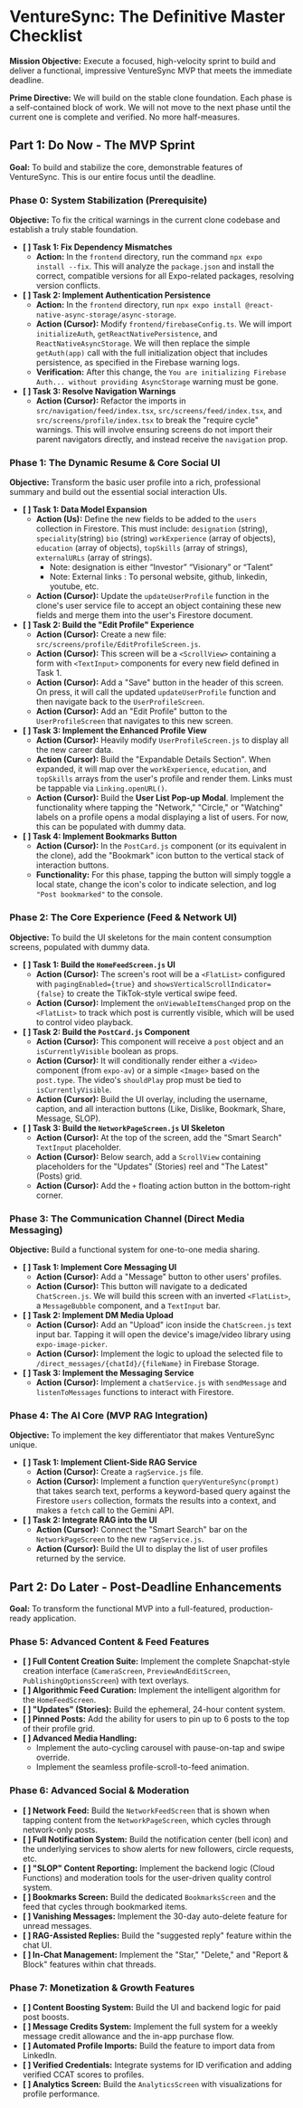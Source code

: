 # **VentureSync: The Definitive Master Checklist**

**Mission Objective:** Execute a focused, high-velocity sprint to build and deliver a functional, impressive VentureSync MVP that meets the immediate deadline.

**Prime Directive:** We will build on the stable clone foundation. Each phase is a self-contained block of work. We will not move to the next phase until the current one is complete and verified. No more half-measures.

## **Part 1: Do Now \- The MVP Sprint**

**Goal:** To build and stabilize the core, demonstrable features of VentureSync. This is our entire focus until the deadline.

### **Phase 0: System Stabilization (Prerequisite)**

**Objective:** To fix the critical warnings in the current clone codebase and establish a truly stable foundation.

* **\[ \] Task 1: Fix Dependency Mismatches**  
  * **Action:** In the `frontend` directory, run the command `npx expo install --fix`. This will analyze the `package.json` and install the correct, compatible versions for all Expo-related packages, resolving version conflicts.  
* **\[ \] Task 2: Implement Authentication Persistence**  
  * **Action:** In the `frontend` directory, run `npx expo install @react-native-async-storage/async-storage`.  
  * **Action (Cursor):** Modify `frontend/firebaseConfig.ts`. We will import `initializeAuth`, `getReactNativePersistence`, and `ReactNativeAsyncStorage`. We will then replace the simple `getAuth(app)` call with the full initialization object that includes persistence, as specified in the Firebase warning logs.  
  * **Verification:** After this change, the `You are initializing Firebase Auth... without providing AsyncStorage` warning must be gone.  
* **\[ \] Task 3: Resolve Navigation Warnings**  
  * **Action (Cursor):** Refactor the imports in `src/navigation/feed/index.tsx`, `src/screens/feed/index.tsx`, and `src/screens/profile/index.tsx` to break the "require cycle" warnings. This will involve ensuring screens do not import their parent navigators directly, and instead receive the `navigation` prop.

### **Phase 1: The Dynamic Resume & Core Social UI**

**Objective:** Transform the basic user profile into a rich, professional summary and build out the essential social interaction UIs.

* **\[ \] Task 1: Data Model Expansion**  
  * **Action (Us):** Define the new fields to be added to the `users` collection in Firestore. This must include: `designation` (string),  `speciality`(string) `bio` (string) `workExperience` (array of objects), `education` (array of objects), `topSkills` (array of strings), `externalURLs` (array of strings).  
    * Note: designation is either “Investor” “Visionary” or “Talent”  
    * Note: External links : To personal website, github, linkedin, youtube, etc.  
  * **Action (Cursor):** Update the `updateUserProfile` function in the clone's user service file to accept an object containing these new fields and merge them into the user's Firestore document.  
* **\[ \] Task 2: Build the "Edit Profile" Experience**  
  * **Action (Cursor):** Create a new file: `src/screens/profile/EditProfileScreen.js`.  
  * **Action (Cursor):** This screen will be a `<ScrollView>` containing a form with `<TextInput>` components for every new field defined in Task 1\.  
  * **Action (Cursor):** Add a "Save" button in the header of this screen. On press, it will call the updated `updateUserProfile` function and then navigate back to the `UserProfileScreen`.  
  * **Action (Cursor):** Add an "Edit Profile" button to the `UserProfileScreen` that navigates to this new screen.  
* **\[ \] Task 3: Implement the Enhanced Profile View**  
  * **Action (Cursor):** Heavily modify `UserProfileScreen.js` to display all the new career data.  
  * **Action (Cursor):** Build the "Expandable Details Section". When expanded, it will map over the `workExperience`, `education`, and `topSkills` arrays from the user's profile and render them. Links must be tappable via `Linking.openURL()`.  
  * **Action (Cursor):** Build the **User List Pop-up Modal**. Implement the functionality where tapping the "Network," "Circle," or "Watching" labels on a profile opens a modal displaying a list of users. For now, this can be populated with dummy data.  
* **\[ \] Task 4: Implement Bookmarks Button**  
  * **Action (Cursor):** In the `PostCard.js` component (or its equivalent in the clone), add the "Bookmark" icon button to the vertical stack of interaction buttons.  
  * **Functionality:** For this phase, tapping the button will simply toggle a local state, change the icon's color to indicate selection, and log `"Post bookmarked"` to the console.

### **Phase 2: The Core Experience (Feed & Network UI)**

**Objective:** To build the UI skeletons for the main content consumption screens, populated with dummy data.

* **\[ \] Task 1: Build the `HomeFeedScreen.js` UI**  
  * **Action (Cursor):** The screen's root will be a `<FlatList>` configured with `pagingEnabled={true}` and `showsVerticalScrollIndicator={false}` to create the TikTok-style vertical swipe feed.  
  * **Action (Cursor):** Implement the `onViewableItemsChanged` prop on the `<FlatList>` to track which post is currently visible, which will be used to control video playback.  
* **\[ \] Task 2: Build the `PostCard.js` Component**  
  * **Action (Cursor):** This component will receive a `post` object and an `isCurrentlyVisible` boolean as props.  
  * **Action (Cursor):** It will conditionally render either a `<Video>` component (from `expo-av`) or a simple `<Image>` based on the `post.type`. The video's `shouldPlay` prop must be tied to `isCurrentlyVisible`.  
  * **Action (Cursor):** Build the UI overlay, including the username, caption, and all interaction buttons (Like, Dislike, Bookmark, Share, Message, SLOP).  
* **\[ \] Task 3: Build the `NetworkPageScreen.js` UI Skeleton**  
  * **Action (Cursor):** At the top of the screen, add the "Smart Search" `TextInput` placeholder.  
  * **Action (Cursor):** Below search, add a `ScrollView` containing placeholders for the "Updates" (Stories) reel and "The Latest" (Posts) grid.  
  * **Action (Cursor):** Add the `+` floating action button in the bottom-right corner.

### **Phase 3: The Communication Channel (Direct Media Messaging)**

**Objective:** Build a functional system for one-to-one media sharing.

* **\[ \] Task 1: Implement Core Messaging UI**  
  * **Action (Cursor):** Add a "Message" button to other users' profiles.  
  * **Action (Cursor):** This button will navigate to a dedicated `ChatScreen.js`. We will build this screen with an inverted `<FlatList>`, a `MessageBubble` component, and a `TextInput` bar.  
* **\[ \] Task 2: Implement DM Media Upload**  
  * **Action (Cursor):** Add an "Upload" icon inside the `ChatScreen.js` text input bar. Tapping it will open the device's image/video library using `expo-image-picker`.  
  * **Action (Cursor):** Implement the logic to upload the selected file to `/direct_messages/{chatId}/{fileName}` in Firebase Storage.  
* **\[ \] Task 3: Implement the Messaging Service**  
  * **Action (Cursor):** Implement a `chatService.js` with `sendMessage` and `listenToMessages` functions to interact with Firestore.

### **Phase 4: The AI Core (MVP RAG Integration)**

**Objective:** To implement the key differentiator that makes VentureSync unique.

* **\[ \] Task 1: Implement Client-Side RAG Service**  
  * **Action (Cursor):** Create a `ragService.js` file.  
  * **Action (Cursor):** Implement a function `queryVentureSync(prompt)` that takes search text, performs a keyword-based query against the Firestore `users` collection, formats the results into a context, and makes a `fetch` call to the Gemini API.  
* **\[ \] Task 2: Integrate RAG into the UI**  
  * **Action (Cursor):** Connect the "Smart Search" bar on the `NetworkPageScreen` to the new `ragService.js`.  
  * **Action (Cursor):** Build the UI to display the list of user profiles returned by the service.

## **Part 2: Do Later \- Post-Deadline Enhancements**

**Goal:** To transform the functional MVP into a full-featured, production-ready application.

### **Phase 5: Advanced Content & Feed Features**

* **\[ \] Full Content Creation Suite:** Implement the complete Snapchat-style creation interface (`CameraScreen`, `PreviewAndEditScreen`, `PublishingOptionsScreen`) with text overlays.  
* **\[ \] Algorithmic Feed Curation:** Implement the intelligent algorithm for the `HomeFeedScreen`.  
* **\[ \] "Updates" (Stories):** Build the ephemeral, 24-hour content system.  
* **\[ \] Pinned Posts:** Add the ability for users to pin up to 6 posts to the top of their profile grid.  
* **\[ \] Advanced Media Handling:**  
  * Implement the auto-cycling carousel with pause-on-tap and swipe override.  
  * Implement the seamless profile-scroll-to-feed animation.

### **Phase 6: Advanced Social & Moderation**

* **\[ \] Network Feed:** Build the `NetworkFeedScreen` that is shown when tapping content from the `NetworkPageScreen`, which cycles through network-only posts.  
* **\[ \] Full Notification System:** Build the notification center (bell icon) and the underlying services to show alerts for new followers, circle requests, etc.  
* **\[ \] "SLOP" Content Reporting:** Implement the backend logic (Cloud Functions) and moderation tools for the user-driven quality control system.  
* **\[ \] Bookmarks Screen:** Build the dedicated `BookmarksScreen` and the feed that cycles through bookmarked items.  
* **\[ \] Vanishing Messages:** Implement the 30-day auto-delete feature for unread messages.  
* **\[ \] RAG-Assisted Replies:** Build the "suggested reply" feature within the chat UI.  
* **\[ \] In-Chat Management:** Implement the "Star," "Delete," and "Report & Block" features within chat threads.

### **Phase 7: Monetization & Growth Features**

* **\[ \] Content Boosting System:** Build the UI and backend logic for paid post boosts.  
* **\[ \] Message Credits System:** Implement the full system for a weekly message credit allowance and the in-app purchase flow.  
* **\[ \] Automated Profile Imports:** Build the feature to import data from LinkedIn.  
* **\[ \] Verified Credentials:** Integrate systems for ID verification and adding verified CCAT scores to profiles.  
* **\[ \] Analytics Screen:** Build the `AnalyticsScreen` with visualizations for profile performance.

